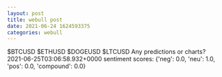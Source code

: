 ```yaml
--- 
layout: post 
title: webull post 
date: 2021-06-24 1624593375 
categories: webull 
--- 
```

$BTCUSD  $ETHUSD  $DOGEUSD  $LTCUSD Any predictions or charts?	2021-06-25T03:06:58.932+0000
sentiment scores: {'neg': 0.0, 'neu': 1.0, 'pos': 0.0, 'compound': 0.0}